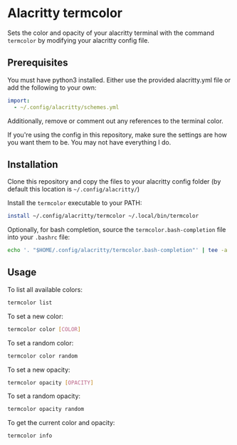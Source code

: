 # Alacritty termcolor

Sets the color and opacity of your alacritty terminal with the command
`termcolor` by modifying your alacritty config file.

## Prerequisites

You must have python3 installed. Either use the provided alacritty.yml file or
add the following to your own:

```yaml
import:
  - ~/.config/alacritty/schemes.yml
```

Additionally, remove or comment out any references to the terminal color.

If you're using the config in this repository, make sure the settings are how
you want them to be. You may not have everything I do.

## Installation

Clone this repository and copy the files to your alacritty config folder (by
default this location is `~/.config/alacritty/`)

Install the `termcolor` executable to your PATH:

```bash
install ~/.config/alacritty/termcolor ~/.local/bin/termcolor
```

Optionally, for bash completion, source the `termcolor.bash-completion` file
into your `.bashrc` file:

```bash
echo '. "$HOME/.config/alacritty/termcolor.bash-completion"' | tee -a .bashrc
```

## Usage

To list all available colors:

```bash
termcolor list
```

To set a new color:

```bash
termcolor color [COLOR]
```

To set a random color:

```bash
termcolor color random
```

To set a new opacity:

```bash
termcolor opacity [OPACITY]
```

To set a random opacity:

```bash
termcolor opacity random
```

To get the current color and opacity:

```bash
termcolor info
```
